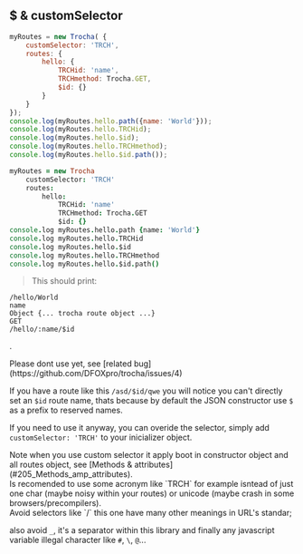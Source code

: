 ## $ & customSelector
```javascript
myRoutes = new Trocha( {
	customSelector: 'TRCH',
	routes: {
		hello: {
			TRCHid: 'name',
			TRCHmethod: Trocha.GET,
			$id: {}
		}
	}
});
console.log(myRoutes.hello.path({name: 'World'}));
console.log(myRoutes.hello.TRCHid);
console.log(myRoutes.hello.$id);
console.log(myRoutes.hello.TRCHmethod);
console.log(myRoutes.hello.$id.path());
```

```coffeescript
myRoutes = new Trocha
	customSelector: 'TRCH'
	routes:
		hello:
			TRCHid: 'name'
			TRCHmethod: Trocha.GET
			$id: {}
console.log myRoutes.hello.path {name: 'World'}
console.log myRoutes.hello.TRCHid
console.log myRoutes.hello.$id
console.log myRoutes.hello.TRCHmethod
console.log myRoutes.hello.$id.path()
```
> This should print:

```shell
/hello/World
name
Object {... trocha route object ...}
GET
/hello/:name/$id
```
.
<aside class="warning">
Please dont use yet, see [related bug](https://github.com/DFOXpro/trocha/issues/4)
</aside>

If you have a route like this `/asd/$id/qwe` you will notice you can't directly set an `$id` route name, thats because by default the JSON constructor use `$` as a prefix to reserved names.

If you need to use it anyway, you can overide the selector, simply add `customSelector: 'TRCH'` to your inicializer object.
<aside class="notice">
Note when you use custom selector it apply boot in constructor object and all routes object, see [Methods & attributes](#205_Methods_amp_attributes).
</aside>
<aside class="notice">
Is recomended to use some acronym like `TRCH` for example isntead of just one char (maybe noisy within your routes) or unicode (maybe crash in some browsers/precompilers).
</aside>
<aside class="warning">
Avoid selectors like `/` this one have many other meanings in URL's standar;

also avoid `_`, it's a separator within this library and
finally any javascript variable illegal character like `#`, `\`, `@`...
</aside>

